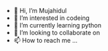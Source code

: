 - 👋 Hi, I’m Mujahidul
- 👀 I’m interested in codeing
- 🌱 I’m currently learning python 
- 💞️ I’m looking to collaborate on 
- 📫 How to reach me ...

<!---
Mujahidul09/Mujahidul09 is a ✨ special ✨ repository because its `README.md` (this file) appears on your GitHub profile.
You can click the Preview link to take a look at your changes.
--->
